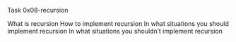 Task 0x08-recursion

What is recursion
How to implement recursion
In what situations you should implement recursion
In what situations you shouldn’t implement recursion
